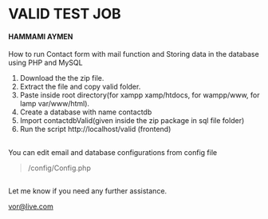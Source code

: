# VALID TEST JOB 
#### HAMMAMI AYMEN
How to run Contact form with mail function and Storing data in the database using PHP and MySQL

1. Download the the zip file.
2. Extract the file and copy valid folder.
3. Paste inside root directory(for xampp xamp/htdocs, for wampp/www, for lamp var/www/html).
4. Create a database with name contactdb
5. Import contactdbValid(given inside the zip package in sql file folder)
6. Run the script http://localhost/valid  (frontend)

##
You can edit email and database configurations from config file
>/config/Config.php
##
Let me know if you need any further assistance.

vor@live.com

